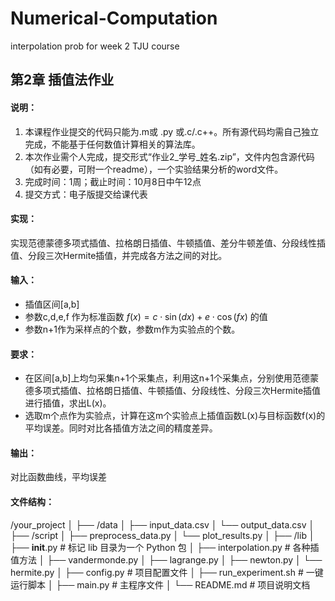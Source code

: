 # Numerical-Computation
interpolation prob for week 2 TJU course

## 第2章  插值法作业
#### 说明：
1. 本课程作业提交的代码只能为.m或 .py 或.c/.c++。所有源代码均需自己独立完成，不能基于任何数值计算相关的算法库。
2. 本次作业需个人完成，提交形式“作业2_学号_姓名.zip”，文件内包含源代码（如有必要，可附一个readme），一个实验结果分析的word文件。
3. 完成时间：1周；截止时间：10月8日中午12点
4. 提交方式：电子版提交给课代表

#### 实现：
实现范德蒙德多项式插值、拉格朗日插值、牛顿插值、差分牛顿差值、分段线性插值、分段三次Hermite插值，并完成各方法之间的对比。

#### 输入：
- 插值区间[a,b]
- 参数c,d,e,f 作为标准函数
$f(x) = c \cdot \sin(dx) + e \cdot \cos(fx)$
的值
- 参数n+1作为采样点的个数，参数m作为实验点的个数。

#### 要求：
- 在区间[a,b]上均匀采集n+1个采集点，利用这n+1个采集点，分别使用范德蒙德多项式插值、拉格朗日插值、牛顿插值、分段线性、分段三次Hermite插值进行插值，求出L(x)。
- 选取m个点作为实验点，计算在这m个实验点上插值函数L(x)与目标函数f(x)的平均误差。同时对比各插值方法之间的精度差异。

#### 输出：
对比函数曲线，平均误差

#### 文件结构：
/your_project
│
├── /data
│   ├── input_data.csv
│   └── output_data.csv
│
├── /script
│   ├── preprocess_data.py
│   └── plot_results.py
│
├── /lib
│   ├── __init__.py              # 标记 lib 目录为一个 Python 包
│   ├── interpolation.py         # 各种插值方法
│   ├── vandermonde.py
│   ├── lagrange.py
│   ├── newton.py
│   └── hermite.py
│
├── config.py                    # 项目配置文件
│
├── run_experiment.sh            # 一键运行脚本
│
├── main.py                      # 主程序文件
│
└── README.md                    # 项目说明文档
